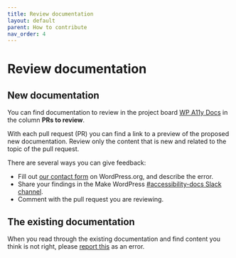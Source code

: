 ```yaml
---
title: Review documentation
layout: default
parent: How to contribute
nav_order: 4
---
```


# Review documentation

## New documentation
You can find documentation to review in the project board [WP A11y Docs](https://github.com/orgs/wpaccessibility/projects/3) in the column **PRs to review**.

With each pull request (PR) you can find a link to a preview of the proposed new documentation.
Review only the content that is new and related to the topic of the pull request.

There are several ways you can give feedback:
- Fill out [our contact form](https://make.wordpress.org/accessibility/accessibility-knowledge-base-contact/) on WordPress.org, and describe the error.
- Share your findings in the Make WordPress [#accessibility-docs Slack channel](https://wordpress.slack.com/archives/C6PK2QCTY).
- Comment with the pull request you are reviewing.

## The existing documentation

When you read through the existing documentation and find content you think is not right, please [report this]({{site.baseurl}}/docs/contribute/report-error/) as an error.
